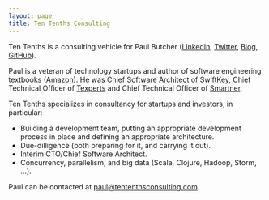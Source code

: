 ```yaml
---
layout: page
title: Ten Tenths Consulting
---
```

Ten Tenths is a consulting vehicle for Paul Butcher ([LinkedIn](http://uk.linkedin.com/in/paulbutcher/), [Twitter](https://twitter.com/paulrabutcher), [Blog](http://paulbutcher.com), [GitHub](https://github.com/paulbutcher)).

Paul is a veteran of technology startups and author of software engineering textbooks ([Amazon](http://amazon.com/author/paulbutcher)). He was Chief Software Architect of [SwiftKey](http://swiftkey.net), Chief Technical Officer of [Texperts](http://en.wikipedia.org/wiki/Texperts) and Chief Technical Officer of [Smartner](http://www.theregister.co.uk/2005/04/11/seven_smartner/).

Ten Tenths specializes in consultancy for startups and investors, in particular:

* Building a development team, putting an appropriate development process in place and defining an appropriate architecture.
* Due-dilligence (both preparing for it, and carrying it out).
* Interim CTO/Chief Software Architect.
* Concurrency, parallelism, and big data (Scala, Clojure, Hadoop, Storm, …).

Paul can be contacted at [paul@tententhsconsulting.com](mailto:paul@tententhsconsulting.com).